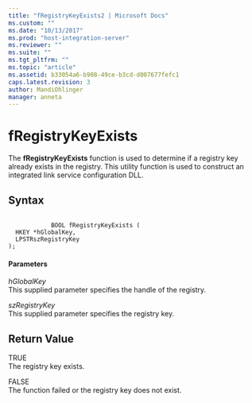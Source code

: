 ```yaml
---
title: "fRegistryKeyExists2 | Microsoft Docs"
ms.custom: ""
ms.date: "10/13/2017"
ms.prod: "host-integration-server"
ms.reviewer: ""
ms.suite: ""
ms.tgt_pltfrm: ""
ms.topic: "article"
ms.assetid: b33054a6-b908-49ce-b3cd-d007677fefc1
caps.latest.revision: 3
author: MandiOhlinger
manager: anneta
---
```

# fRegistryKeyExists
The **fRegistryKeyExists** function is used to determine if a registry key already exists in the registry. This utility function is used to construct an integrated link service configuration DLL.  
  
## Syntax  
  
```  
  
            BOOL fRegistryKeyExists (   
  HKEY *hGlobalKey,  
  LPSTRszRegistryKey   
);  
```  
  
#### Parameters  
 *hGlobalKey*  
 This supplied parameter specifies the handle of the registry.  
  
 *szRegistryKey*  
 This supplied parameter specifies the registry key.  
  
## Return Value  
 TRUE  
 The registry key exists.  
  
 FALSE  
 The function failed or the registry key does not exist.